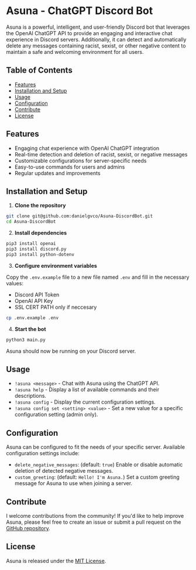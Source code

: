 # Asuna - ChatGPT Discord Bot

Asuna is a powerful, intelligent, and user-friendly Discord bot that leverages the OpenAI ChatGPT API to provide an engaging and interactive chat experience in Discord servers. Additionally, it can detect and automatically delete any messages containing racist, sexist, or other negative content to maintain a safe and welcoming environment for all users.

## Table of Contents

- [Features](#features)
- [Installation and Setup](#installation-and-setup)
- [Usage](#usage)
- [Configuration](#configuration)
- [Contribute](#contribute)
- [License](#license)

## Features

- Engaging chat experience with OpenAI ChatGPT integration
- Real-time detection and deletion of racist, sexist, or negative messages
- Customizable configurations for server-specific needs
- Easy-to-use commands for users and admins
- Regular updates and improvements

## Installation and Setup

1. **Clone the repository**

```bash
git clone git@github.com:danielgvco/Asuna-DiscordBot.git
cd Asuna-DiscordBot
```

2. **Install dependencies**

```bash
pip3 install openai
pip3 install discord.py
pip3 install python-dotenv
```

3. **Configure environment variables**

Copy the `.env.example` file to a new file named `.env` and fill in the necessary values:
- Discord API Token
- OpenAI API Key
- SSL CERT PATH only if neccesary

```bash
cp .env.example .env
```

4. **Start the bot**

```bash
python3 main.py
```

Asuna should now be running on your Discord server.

## Usage

- `!asuna <message>` - Chat with Asuna using the ChatGPT API.
- `!asuna help` - Display a list of available commands and their descriptions.
- `!asuna config` - Display the current configuration settings.
- `!asuna config set <setting> <value>` - Set a new value for a specific configuration setting (admin only).

## Configuration

Asuna can be configured to fit the needs of your specific server. Available configuration settings include:

- `delete_negative_messages`: (default: `true`) Enable or disable automatic deletion of detected negative messages.
- `custom_greeting`: (default: `Hello! I'm Asuna.`) Set a custom greeting message for Asuna to use when joining a server.

## Contribute

I welcome contributions from the community! If you'd like to help improve Asuna, please feel free to create an issue or submit a pull request on the [GitHub repository](https://github.com/danielgvco/Asuna-DiscordBot).

## License

Asuna is released under the [MIT License](https://opensource.org/licenses/MIT).
